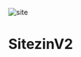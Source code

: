 ![site](https://user-images.githubusercontent.com/75057334/129409911-6ccc0eca-da94-49cd-879a-f97cc6d93202.png)
# SitezinV2
